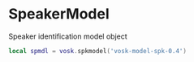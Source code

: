 # SpeakerModel

Speaker identification model object

```lua
local spmdl = vosk.spkmodel('vosk-model-spk-0.4')
```
